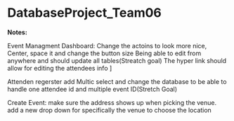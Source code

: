 # DatabaseProject_Team06

**Notes:**



Event Managment Dashboard:
    Change the actoins to look more nice, Center, space it and change the button size
    Being able to edit from anywhere and should update all tables(Streatch goal)
    The hyper link should allow for editing the attendees info
]

Attenden regerster
    add Multic select and change the database to be able to handle one attendee id and multiple event ID(Stretch Goal)



Create Event:
    make sure the address shows up when picking the venue.
    add a new drop down for specifically the venue to choose the location
